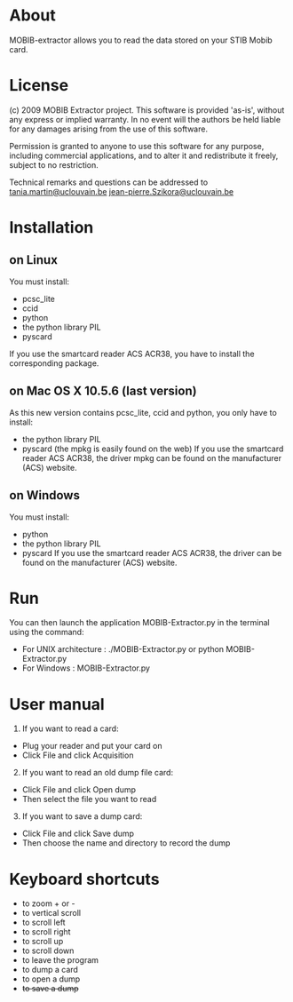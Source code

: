 # About

MOBIB-extractor allows you to read the data stored on your STIB Mobib card.

# License

(c) 2009 MOBIB Extractor project. This software is provided 'as-is',
without any express or implied warranty. In no event will the authors be held
liable for any damages arising from the use of this software.

Permission is granted to anyone to use this software for any purpose,
including commercial applications, and to alter it and redistribute it
freely, subject to no restriction.

Technical remarks and questions can be addressed to
<tania.martin@uclouvain.be>
<jean-pierre.Szikora@uclouvain.be>

# Installation

## on Linux

You must install:
- pcsc_lite
- ccid
- python
- the python library PIL 
- pyscard

If you use the smartcard reader ACS ACR38, you have to install the
corresponding package.


## on Mac OS X 10.5.6 (last version)

As this new version contains pcsc_lite, ccid and python, you only have to
install:
- the python library PIL
- pyscard (the mpkg is easily found on the web)
If you use the smartcard reader ACS ACR38, the driver mpkg can be found on the
manufacturer (ACS) website.


## on Windows

You must install:
- python
- the python library PIL
- pyscard
If you use the smartcard reader ACS ACR38, the driver can be found on the
manufacturer (ACS) website.

# Run

You can then launch the application MOBIB-Extractor.py in the terminal using
the command:
- For UNIX architecture : ./MOBIB-Extractor.py or python MOBIB-Extractor.py
- For Windows : MOBIB-Extractor.py

# User manual

1. If you want to read a card:
  * Plug your reader and put your card on
  * Click File and click Acquisition
2. If you want to read an old dump file card:
  * Click File and click Open dump
  * Then select the file you want to read
3. If you want to save a dump card:
  * Click File and click Save dump
  * Then choose the name and directory to record the dump

# Keyboard shortcuts

- <Double-Click> to zoom + or -
- <MouseWheel> to vertical scroll
- <Left arrow> to scroll left
- <Right arrow> to scroll right
- <Up arrow> to scroll up
- <Down arrow> to scroll down
- <Esc> to leave the program
- <a> to dump a card
- <o> to open a dump
- <s> to save a dump
